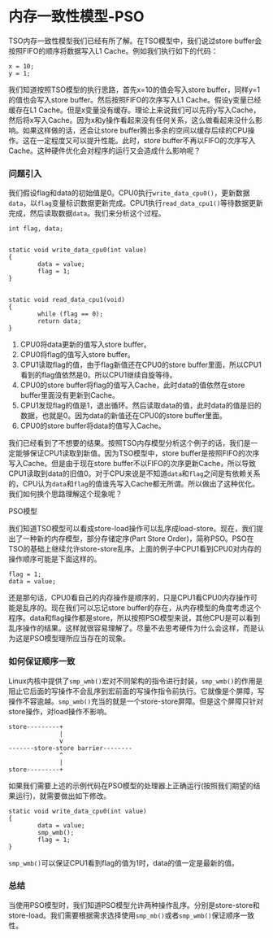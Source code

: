 # 内存一致性模型-PSO

TSO内存一致性模型我们已经有所了解。在TSO模型中，我们说过store buffer会按照FIFO的顺序将数据写入L1 Cache。例如我们执行如下的代码：

```text
x = 10;
y = 1;
```

我们知道按照TSO模型的执行思路，首先x=10的值会写入store buffer，同样y=1的值也会写入store buffer。然后按照FIFO的次序写入L1 Cache。假设y变量已经缓存在L1 Cache。但是x变量没有缓存。理论上来说我们可以先将y写入Cache，然后将x写入Cache。因为x和y操作看起来没有任何关系，这么做看起来没什么影响。如果这样做的话，还会让store buffer腾出多余的空间以缓存后续的CPU操作。这在一定程度又可以提升性能。此时，store buffer不再以FIFO的次序写入Cache。这种硬件优化会对程序的运行又会造成什么影响呢？

### 问题引入

我们假设flag和data的初始值是0。CPU0执行`write_data_cpu0()`，更新数据`data`，以`flag`变量标识数据更新完成。CPU1执行`read_data_cpu1()`等待数据更新完成，然后读取数据`data`。我们来分析这个过程。

```text
int flag, data;


static void write_data_cpu0(int value)
{
        data = value;
        flag = 1;
}


static void read_data_cpu1(void)
{
        while (flag == 0);
        return data;
}
```

1. CPU0将data更新的值写入store buffer。
2. CPU0将flag的值写入store buffer。
3. CPU1读取flag的值，由于flag新值还在CPU0的store buffer里面，所以CPU1看到的flag值依然是0。所以CPU1继续自旋等待。
4. CPU0的store buffer将flag的值写入Cache，此时data的值依然在store buffer里面没有更新到Cache。
5. CPU1发现flag的值是1，退出循环。然后读取data的值，此时data的值是旧的数据，也就是0。因为data的新值还在CPU0的store buffer里面。
6. CPU0的store buffer将data的值写入Cache。

我们已经看到了不想要的结果。按照TSO内存模型分析这个例子的话，我们是一定能够保证CPU1读取到新值。因为TSO模型中，store buffer是按照FIFO的次序写入Cache。但是由于现在store buffer不以FIFO的次序更新Cache，所以导致CPU1读取到data的旧值0。对于CPU来说是不知道`data`和`flag`之间是有依赖关系的，CPU认为`data`和`flag`的值谁先写入Cache都无所谓。所以做出了这种优化。我们如何换个思路理解这个现象呢？

PSO模型

我们知道TSO模型可以看成store-load操作可以乱序成load-store。现在，我们提出了一种新的内存模型，部分存储定序\(Part Store Order\)，简称PSO。PSO在TSO的基础上继续允许store-store乱序。上面的例子中CPU1看到CPU0对内存的操作顺序可能是下面这样的。

```text
flag = 1;
data = value;
```

还是那句话，CPU0看自己的内存操作是顺序的，只是CPU1看CPU0内存操作可能是乱序的。现在我们可以忘记store buffer的存在，从内存模型的角度考虑这个程序。data和flag操作都是store，所以按照PSO模型来说，其他CPU是可以看到乱序操作的结果。这样就很容易理解了。尽量不去思考硬件为什么会这样，而是认为这是PSO模型理所应当存在的现象。

### 如何保证顺序一致

Linux内核中提供了`smp_wmb()`宏对不同架构的指令进行封装，`smp_wmb()`的作用是阻止它后面的写操作不会乱序到宏前面的写操作指令前执行。它就像是个屏障，写操作不容逾越。`smp_wmb()`充当的就是一个store-store屏障。但是这个屏障只针对store操作，对load操作不影响。

```text
store---------+
              |
              v
-------store-store barrier--------
              ^
              |
store---------+
```

如果我们需要上述的示例代码在PSO模型的处理器上正确运行\(按照我们期望的结果运行\)，就需要做出如下修改。

```text
static void write_data_cpu0(int value)
{
        data = value;
        smp_wmb();
        flag = 1;
}
```

`smp_wmb()`可以保证CPU1看到flag的值为1时，data的值一定是最新的值。

### 总结

当使用PSO模型时，我们知道PSO模型允许两种操作乱序。分别是store-store和store-load。我们需要根据需求选择使用`smp_mb()`或者`smp_wmb()`保证顺序一致性。

